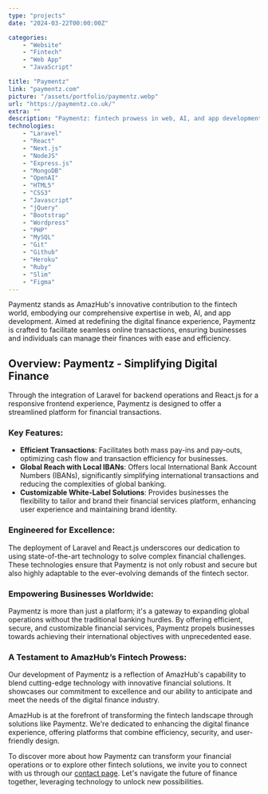 ```yaml
---
type: "projects"
date: "2024-03-22T00:00:00Z"

categories: 
    - "Website"
    - "Fintech"
    - "Web App"
    - "JavaScript"

title: "Paymentz"
link: "paymentz.com"
picture: "/assets/portfolio/paymentz.webp"
url: "https://paymentz.co.uk/"
extra: ""
description: "Paymentz: fintech prowess in web, AI, and app development. Elevate your digital finance experience with innovation"
technologies: 
    - "Laravel"
    - "React"
    - "Next.js"
    - "NodeJS"
    - "Express.js"
    - "MongoDB"
    - "OpenAI"
    - "HTML5"
    - "CSS3"
    - "Javascript"
    - "jQuery"
    - "Bootstrap"
    - "Wordpress"
    - "PHP"
    - "MySQL"
    - "Git"
    - "Github"
    - "Heroku"
    - "Ruby"
    - "Slim"
    - "Figma"
---
```

Paymentz stands as AmazHub's innovative contribution to the fintech world, embodying our comprehensive expertise in web, AI, and app development. Aimed at redefining the digital finance experience, Paymentz is crafted to facilitate seamless online transactions, ensuring businesses and individuals can manage their finances with ease and efficiency.

## Overview: Paymentz - Simplifying Digital Finance
Through the integration of Laravel for backend operations and React.js for a responsive frontend experience, Paymentz is designed to offer a streamlined platform for financial transactions.

### Key Features:
- **Efficient Transactions**: Facilitates both mass pay-ins and pay-outs, optimizing cash flow and transaction efficiency for businesses.
- **Global Reach with Local IBANs**: Offers local International Bank Account Numbers (IBANs), significantly simplifying international transactions and reducing the complexities of global banking.
- **Customizable White-Label Solutions**: Provides businesses the flexibility to tailor and brand their financial services platform, enhancing user experience and maintaining brand identity.

### Engineered for Excellence:
The deployment of Laravel and React.js underscores our dedication to using state-of-the-art technology to solve complex financial challenges. These technologies ensure that Paymentz is not only robust and secure but also highly adaptable to the ever-evolving demands of the fintech sector.

### Empowering Businesses Worldwide:
Paymentz is more than just a platform; it's a gateway to expanding global operations without the traditional banking hurdles. By offering efficient, secure, and customizable financial services, Paymentz propels businesses towards achieving their international objectives with unprecedented ease.

### A Testament to AmazHub’s Fintech Prowess:
Our development of Paymentz is a reflection of AmazHub's capability to blend cutting-edge technology with innovative financial solutions. It showcases our commitment to excellence and our ability to anticipate and meet the needs of the digital finance industry.

AmazHub is at the forefront of transforming the fintech landscape through solutions like Paymentz. We're dedicated to enhancing the digital finance experience, offering platforms that combine efficiency, security, and user-friendly design.

To discover more about how Paymentz can transform your financial operations or to explore other fintech solutions, we invite you to connect with us through our [contact page](https://vasilkoff.com/contact-us). Let's navigate the future of finance together, leveraging technology to unlock new possibilities.